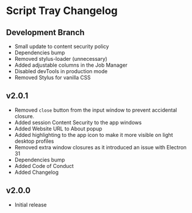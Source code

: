 # Script Tray Changelog

## Development Branch
  - Small update to content security policy
  - Dependencies bump
  - Removed stylus-loader (unnecessary)
  - Added adjustable columns in the Job Manager
  - Disabled devTools in production mode
  - Removed Stylus for vanilla CSS

## v2.0.1
  - Removed `close` button from the input window to prevent accidental closure.
  - Added session Content Security to the app windows
  - Added Website URL to About popup
  - Added highlighting to the app icon to make it more visible on light desktop profiles
  - Removed extra window closures as it introduced an issue with Electron 31
  - Dependencies bump
  - Added Code of Conduct
  - Added Changelog

## v2.0.0
  - Initial release
